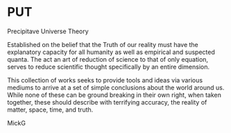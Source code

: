 # PUT
Precipitave Universe Theory

Established on the belief that the Truth of our reality must have the explanatory capacity for all humanity as well as empirical and suspected quanta.  The act an art of reduction of science to that of only equation, serves to reduce scientific thought specifically by an entire dimension.  

This collection of works seeks to provide tools and ideas via various mediums to arrive at a set of simple conclusions about the world around us.  While none of these can be ground breaking in their own right, when taken together, these should describe with terrifying accuracy, the reality of matter, space, time, and truth.  

MickG
